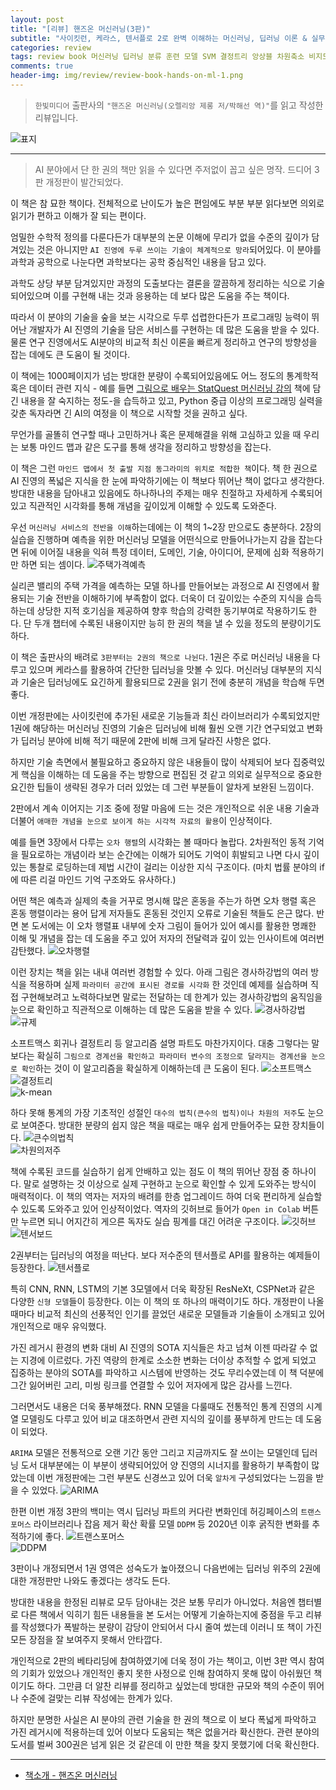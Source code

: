 ```yaml
---  
layout: post  
title: "[리뷰] 핸즈온 머신러닝(3판)"  
subtitle: "사이킷런, 케라스, 텐서플로 2로 완벽 이해하는 머신러닝, 딥러닝 이론 & 실무"  
categories: review  
tags: review book 머신러닝 딥러닝 분류 훈련 모델 SVM 결정트리 앙상블 차원축소 비지도 케라스 텐서플로 전처리 비전 RNN CNN GAN RL 배포     
comments: true  
header-img: img/review/review-book-hands-on-ml-1.png
---  
```

  
> `한빛미디어` 출판사의 `"핸즈온 머신러닝(오렐리앙 제롱 저/박해선 역)"`를 읽고 작성한 리뷰입니다.  

![표지](https://telegeam.github.io/assets/img/review/review-book-hands-on-ml-1.png)  

---

> AI 분야에서 단 한 권의 책만 읽을 수 있다면 주저없이 꼽고 싶은 명작. 드디어 3판 개정판이 발간되었다. 

이 책은 참 묘한 책이다. 전체적으로 난이도가 높은 편임에도 부분 부분 읽다보면 의외로 읽기가 편하고 이해가 잘 되는 편이다. 

엄밀한 수학적 정의를 다룬다든가 대부분의 논문 이해에 무리가 없을 수준의 깊이가 담겨있는 것은 아니지만 `AI 진영에 두루 쓰이는 기술이 체계적으로 망라`되어있다. 이 분야를 과학과 공학으로 나눈다면 과학보다는 공학 중심적인 내용을 담고 있다. 

과학도 상당 부분 담겨있지만 과정의 도출보다는 결론을 깔끔하게 정리하는 식으로 기술되어있으며 이를 구현해 내는 것과 응용하는 데 보다 많은 도움을 주는 책이다. 

따라서 이 분야의 기술을 숲을 보는 시각으로 두루 섭렵한다든가 프로그래밍 능력이 뛰어난 개발자가 AI 진영의 기술을 담은 서비스를 구현하는 데 많은 도움을 받을 수 있다. 물론 연구 진영에서도 AI분야의 비교적 최신 이론을 빠르게 정리하고 연구의 방향성을 잡는 데에도 큰 도움이 될 것이다.

이 책에는 1000페이지가 넘는 방대한 분량이 수록되어있음에도 어느 정도의 통계학적 혹은 데이터 관련 지식 - 예를 들면 [그림으로 배우는 StatQuest 머신러닝 강의](https://telegeam.github.io/review/2023/02/25/review-book-statquest-ml/) 책에 담긴 내용을 잘 숙지하는 정도-을 습득하고 있고, Python 중급 이상의 프로그래밍 실력을 갖춘 독자라면 긴 AI의 여정을 이 책으로 시작할 것을 권하고 싶다. 

무언가를 골똘히 연구할 때나 고민하거나 혹은 문제해결을 위해 고심하고 있을 때 우리는 보통 마인드 맵과 같은 도구를 통해 생각을 정리하고 방향성을 잡는다. 

이 책은 그런 `마인드 맵에서 첫 출발 지점 동그라미의 위치로 적합한 책`이다. 책 한 권으로 AI 진영의 폭넓은 지식을 한 눈에 파악하기에는 이 책보다 뛰어난 책이 없다고 생각한다. 방대한 내용을 담아내고 있음에도 하나하나의 주제는 매우 친절하고 자세하게 수록되어있고 직관적인 시각화를 통해 개념을 깊이있게 이해할 수 있도록 도와준다.

우선 `머신러닝 서비스의 전반을 이해`하는데에는 이 책의 1~2장 만으로도 충분하다. 2장의 실습을 진행하며 예측을 위한 머신러닝 모델을 어떤식으로 만들어나가는지 감을 잡는다면 뒤에 이어질 내용을 익혀 특정 데이터, 도메인, 기술, 아이디어, 문제에 심화 적용하기만 하면 되는 셈이다. 
![주택가격예측](https://telegeam.github.io/assets/img/review/review-book-hands-on-ml-2.png)  

실리콘 밸리의 주택 가격을 예측하는 모델 하나를 만들어보는 과정으로 AI 진영에서 활용되는 기술 전반을 이해하기에 부족함이 없다. 더욱이 더 깊이있는 수준의 지식을 습득하는데 상당한 지적 호기심을 제공하여 향후 학습의 강력한 동기부여로 작용하기도 한다. 단 두개 챕터에 수록된 내용이지만 능히 한 권의 책을 낼 수 있을 정도의 분량이기도 하다.

이 책은 출판사의 배려로 `3판부터는 2권의 책으로 나뉜다`. 1권은 주로 머신러닝 내용을 다루고 있으며 케라스를 활용하여 간단한 딥러닝을 맛볼 수 있다. 머신러닝 대부분의 지식과 기술은 딥러닝에도 요긴하게 활용되므로 2권을 읽기 전에 충분히 개념을 학습해 두면 좋다.

이번 개정판에는 사이킷런에 추가된 새로운 기능들과 최신 라이브러리가 수록되었지만 1권에 해당하는 머신러닝 진영의 기술은 딥러닝에 비해 훨씬 오랜 기간 연구되었고 변화가 딥러닝 분야에 비해 적기 때문에 2판에 비해 크게 달라진 사항은 없다.

하지만 기술 측면에서 불필요하고 중요하지 않은 내용들이 많이 삭제되어 보다 집중력있게 핵심을 이해하는 데 도움을 주는 방향으로 편집된 것 같고 의외로 실무적으로 중요한 요긴한 팁들이 생략된 경우가 더러 있었는 데 그런 부분들이 알차게 보완된 느낌이다.

2판에서 계속 이어지는 기조 중에 정말 마음에 드는 것은 개인적으로 쉬운 내용 기술과 더불어 `애매한 개념을 눈으로 보이게 하는 시각적 자료의 활용`이 인상적이다. 

예를 들면 3장에서 다루는 `오차 행렬`의 시각화는 볼 때마다 놀랍다. 2차원적인 동적 기억을 필요로하는 개념이라 보는 순간에는 이해가 되어도 기억이 휘발되고 나면 다시 깊이있는 통찰로 로딩하는데 제법 시간이 걸리는 이상한 지식 구조이다. (마치 법률 분야의 if에 따른 리걸 마인드 기억 구조와도 유사하다.)

어떤 책은 예측과 실제의 축을 거꾸로 명시해 많은 혼동을 주는가 하면 오차 행렬 혹은 혼동 행렬이라는 용어 답게 저자들도 혼동된 것인지 오류로 기술된 책들도 은근 많다. 반면 본 도서에는 이 오차 행렬표 내부에 숫자 그림이 들어가 있어 예시를 활용한 명쾌한 이해 및 개념을 잡는 데 도움을 주고 있어 저자의 전달력과 깊이 있는 인사이트에 여러번 감탄했다.
![오차행렬](https://telegeam.github.io/assets/img/review/review-book-hands-on-ml-4.png)  

이런 장치는 책을 읽는 내내 여러번 경험할 수 있다. 아래 그림은 경사하강법의 여러 방식을 적용하며 실제 `파라미터 공간에 표시된 경로를 시각화` 한 것인데 예제를 실습하며 직접 구현해보려고 노력하다보면 말로는 전달하는 데 한계가 있는 경사하강법의 움직임을 눈으로 확인하고 직관적으로 이해하는 데 많은 도움을 받을 수 있다. 
![경사하강법](https://telegeam.github.io/assets/img/review/review-book-hands-on-ml-5.png)  
![규제](https://telegeam.github.io/assets/img/review/review-book-hands-on-ml-6.png)  

소프트맥스 회귀나 결정트리 등 알고리즘 설명 파트도 마찬가지이다. 대충 그렇다는 말 보다는 확실히 `그림으로 경계선을 확인하고 파라미터 변수의 조정으로 달라지는 경계선을 눈으로 확인`하는 것이 이 알고리즘을 확실하게 이해하는데 큰 도움이 된다. 
![소프트맥스](https://telegeam.github.io/assets/img/review/review-book-hands-on-ml-7.png)  
![결정트리](https://telegeam.github.io/assets/img/review/review-book-hands-on-ml-8.png)  
![k-mean](https://telegeam.github.io/assets/img/review/review-book-hands-on-ml-11.png)  

하다 못해 통계의 가장 기초적인 성절인 `대수의 법칙(큰수의 법칙)이나 차원의 저주`도 눈으로 보여준다. 방대한 분량의 쉽지 않은 책을 때로는 매우 쉽게 만들어주는 묘한 장치들이다.
![큰수의법칙](https://telegeam.github.io/assets/img/review/review-book-hands-on-ml-9.png)  
![차원의저주](https://telegeam.github.io/assets/img/review/review-book-hands-on-ml-10.png)  

책에 수록된 코드를 실습하기 쉽게 안배하고 있는 점도 이 책의 뛰어난 장점 중 하나이다. 말로 설명하는 것 이상으로 실제 구현하고 눈으로 확인할 수 있게 도와주는 방식이 매력적이다. 이 책의 역자는 저자의 배려를 한층 업그레이드 하여 더욱 편리하게 실습할 수 있도록 도와주고 있어 인상적이었다. 역자의 깃허브로 들어가 `Open in Colab` 버튼만 누르면 되니 어지간히 게으른 독자도 실습 핑계를 대긴 어려운 구조이다.
![깃허브](https://telegeam.github.io/assets/img/review/review-book-hands-on-ml-3.png)  
![텐서보드](https://telegeam.github.io/assets/img/review/review-book-hands-on-ml-12.png)  

2권부터는 딥러닝의 여정을 떠난다. 보다 저수준의 텐서플로 API를 활용하는 예제들이 등장한다. 
![텐서플로](https://telegeam.github.io/assets/img/review/review-book-hands-on-ml-13.png)  

특히 CNN, RNN, LSTM의 기본 3모델에서 더욱 확장된 ResNeXt, CSPNet과 같은 다양한 `신형 모델`들이 등장한다. 이는 이 책의 또 하나의 매력이기도 하다. 개정판이 나올 때마다 비교적 최신의 선풍적인 인기를 끌었던 새로운 모델들과 기술들이 소개되고 있어 개인적으로 매우 유익했다.

가진 레거시 환경의 변화 대비 AI 진영의 SOTA 지식들은 차고 넘쳐 이젠 따라갈 수 없는 지경에 이르렀다. 가진 역량의 한계로 소소한 변화는 더이상 추적할 수 없게 되었고 집중하는 분야의 SOTA를 파악하고 시스템에 반영하는 것도 무리수였는데 이 책 덕분에 그간 잃어버린 고리, 미씽 링크를 연결할 수 있어 저자에게 많은 감사를 느낀다. 

그러면서도 내용은 더욱 풍부해졌다. RNN 모델을 다룰때도 전통적인 통계 진영의 시계열 모델링도 다루고 있어 비교 대조하면서 관련 지식의 깊이를 풍부하게 만드는 데 도움이 되었다. 

`ARIMA` 모델은 전통적으로 오랜 기간 동안 그리고 지금까지도 잘 쓰이는 모델인데 딥러닝 도서 대부분에는 이 부분이 생략되어있어 양 진영의 시너지를 활용하기 부족함이 많았는데 이번 개정판에는 그런 부분도 신경쓰고 있어 더욱 `알차게` 구성되었다는 느낌을 받을 수 있었다. 
![ARIMA](https://telegeam.github.io/assets/img/review/review-book-hands-on-ml-14.png)  

한편 이번 개정 3판의 백미는 역시 딥러닝 파트의 커다란 변화인데 허깅페이스의 `트랜스포머스` 라이브러리나 잡음 제거 확산 확률 모델 `DDPM` 등 2020년 이후 굵직한 변화를 추적하기에 좋다. 
![트랜스포머스](https://telegeam.github.io/assets/img/review/review-book-hands-on-ml-15.png)  
![DDPM](https://telegeam.github.io/assets/img/review/review-book-hands-on-ml-16.png)  

3판이나 개정되면서 1권 영역은 성숙도가 높아졌으니 다음번에는 딥러닝 위주의 2권에 대한 개정판만 나와도 좋겠다는 생각도 든다. 

방대한 내용을 한정된 리뷰로 모두 담아내는 것은 보통 무리가 아니었다. 처음엔 챕터별로 다른 책에서 익히기 힘든 내용들을 본 도서는 어떻게 기술하는지에 중점을 두고 리뷰를 작성했다가 폭발하는 분량이 감당이 안되어서 다시 줄여 썼는데 이러니 또 책이 가진 모든 장점을 잘 보여주지 못해서 안타깝다. 

개인적으로 2판의 베타리딩에 참여하였기에 더욱 정이 가는 책이고, 이번 3판 역시 참여의 기회가 있었으나 개인적인 좋지 못한 사정으로 인해 참여하지 못해 많이 아쉬웠던 책이기도 하다. 그만큼 더 알찬 리뷰를 정리하고 싶었는데 방대한 규모와 책의 수준이 뛰어나 수준에 걸맞는 리뷰 작성에는 한계가 있다. 

하지만 분명한 사실은 AI 분야의 관련 기술을 한 권의 책으로 이 보다 폭넓게 파악하고 가진 레거시에 적용하는데 있어 이보다 도움되는 책은 없을거라 확신한다. 관련 분야의 도서를 벌써 300권은 넘게 읽은 것 같은데 이 만한 책을 찾지 못했기에 더욱 확신한다. 

---

* [책소개 - 핸즈온 머신러닝](https://www.yes24.com/Product/Goods/122338517)
